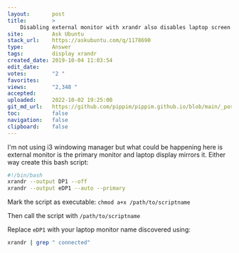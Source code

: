 ```yaml
---
layout:       post
title:        >
    Disabling external monitor with xrandr also disables laptop screen
site:         Ask Ubuntu
stack_url:    https://askubuntu.com/q/1178690
type:         Answer
tags:         display xrandr
created_date: 2019-10-04 11:03:54
edit_date:    
votes:        "2 "
favorites:    
views:        "2,348 "
accepted:     
uploaded:     2022-10-02 19:25:00
git_md_url:   https://github.com/pippim/pippim.github.io/blob/main/_posts/2019/2019-10-04-Disabling-external-monitor-with-xrandr-also-disables-laptop-screen.md
toc:          false
navigation:   false
clipboard:    false
---
```


I'm not using i3 windowing manager but what could be happening here is external monitor is the primary monitor and laptop display mirrors it. Either way create this bash script:



``` bash
#!/bin/bash
xrandr --output DP1 --off
xrandr --output eDP1 --auto --primary
```

Mark the script as executable: `chmod a+x /path/to/scriptname`

Then call the script with `/path/to/scriptname`

Replace `eDP1` with your laptop monitor name discovered using:

``` bash
xrandr | grep " connected"
```
